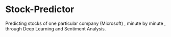 # Stock-Predictor
Predicting stocks of one particular company (Microsoft) , minute by minute , through Deep Learning and Sentiment Analysis.
